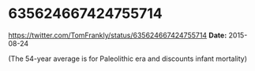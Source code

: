 # 635624667424755714
https://twitter.com/TomFrankly/status/635624667424755714
**Date:** 2015-08-24

(The 54-year average is for Paleolithic era and discounts infant mortality)
